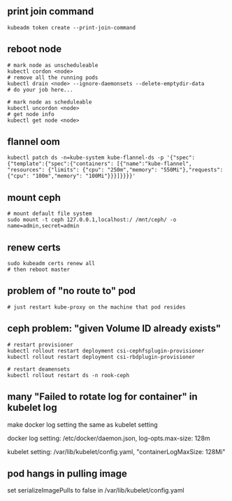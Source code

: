 ## print join command
```shell
kubeadm token create --print-join-command
```

## reboot node
```shell
# mark node as unscheduleable
kubectl cordon <node>
# remove all the running pods
kubectl drain <node> --ignore-daemonsets --delete-emptydir-data
# do your job here...

# mark node as scheduleable
kubectl uncordon <node>
# get node info
kubectl get node <node>
```


## flannel oom
```shell
kubectl patch ds -n=kube-system kube-flannel-ds -p '{"spec": {"template":{"spec":{"containers": [{"name":"kube-flannel", "resources": {"limits": {"cpu": "250m","memory": "550Mi"},"requests": {"cpu": "100m","memory": "100Mi"}}}]}}}}'
```

## mount ceph
```shell
# mount default file system
sudo mount -t ceph 127.0.0.1,localhost:/ /mnt/ceph/ -o name=admin,secret=admin
```

## renew certs
```shell
sudo kubeadm certs renew all
# then reboot master
```

## problem of "no route to" pod
```shell
# just restart kube-proxy on the machine that pod resides
```

## ceph problem: "given Volume ID already exists"
```shell
# restart provisioner
kubectl rollout restart deployment csi-cephfsplugin-provisioner
kubectl rollout restart deployment csi-rbdplugin-provisioner

# restart deamensets
kubectl rollout restart ds -n rook-ceph
```
## many "Failed to rotate log for container" in kubelet log
make docker log setting the same as kubelet setting


docker log setting: /etc/docker/daemon.json, log-opts.max-size: 128m


kubelet setting: /var/lib/kubelet/config.yaml, "containerLogMaxSize: 128Mi"

## pod hangs in pulling image
set serializeImagePulls to false in /var/lib/kubelet/config.yaml
